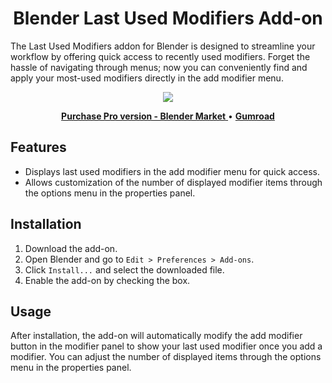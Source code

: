 <h1 align="center">Blender Last Used Modifiers Add-on</h1>

The Last Used Modifiers addon for Blender is designed to streamline your workflow by offering quick access to recently used modifiers. Forget the hassle of navigating through menus; now you can conveniently find and apply your most-used modifiers directly in the add modifier menu.

<p align="center">
  <img src="https://github.com/Jishnu-jithu/last-used-modifiers/assets/145359279/fbe4a3c0-4724-4539-9506-7c2ec65d920f">
</p>

<p align="center">
  <a href="https://www.blendermarket.com/products/render-palette">
    <span style="display:inline-block;"><strong><u>Purchase Pro version - Blender Market</u></strong></span>
  </a>
•  
  <a href="https://jishnukv.gumroad.com/l/render-palette?layout=profile">
    <span style="display:inline-block;"><strong><u>Gumroad</u></strong></span>
  </a>
</p>

## Features
- Displays last used modifiers in the add modifier menu for quick access.
- Allows customization of the number of displayed modifier items through the options menu in the properties panel.

## Installation
1. Download the add-on.
2. Open Blender and go to `Edit > Preferences > Add-ons`.
3. Click `Install...` and select the downloaded file.
4. Enable the add-on by checking the box.

## Usage
After installation, the add-on will automatically modify the add modifier button in the modifier panel to show your last used modifier once you add a modifier. You can adjust the number of displayed items through the options menu in the properties panel.
